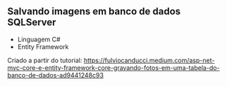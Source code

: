 ## Salvando imagens em banco de dados SQLServer

* Linguagem C#<br> 
* Entity Framework

Criado a partir do tutorial:
https://fulviocanducci.medium.com/asp-net-mvc-core-e-entity-framework-core-gravando-fotos-em-uma-tabela-do-banco-de-dados-ad9441248c93

